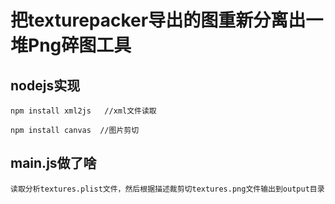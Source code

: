 

# 把texturepacker导出的图重新分离出一堆Png碎图工具

## nodejs实现

```
npm install xml2js   //xml文件读取

npm install canvas  //图片剪切
```

## main.js做了啥
```
读取分析textures.plist文件，然后根据描述裁剪切textures.png文件输出到output目录
```


